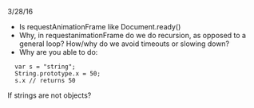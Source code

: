 3/28/16
- Is requestAnimationFrame like Document.ready()
- Why, in requestanimationFrame do we do recursion, as opposed to a general loop? How/why do we avoid timeouts or slowing down?
- Why are you able to do:
```
  var s = "string";
  String.prototype.x = 50;
  s.x // returns 50
```
If strings are not objects?
